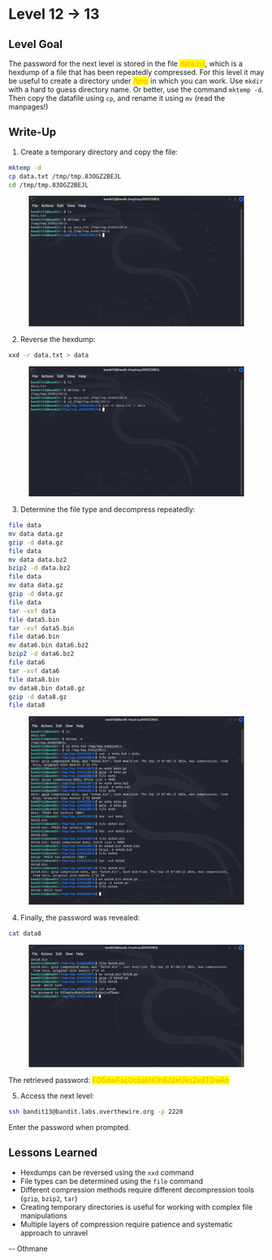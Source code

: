 # Level 12 → 13

## Level Goal

The password for the next level is stored in the file <mark style="color:orange;">data.txt</mark>, which is a hexdump of a file that has been repeatedly compressed. For this level it may be useful to create a directory under <mark style="color:orange;">/tmp</mark> in which you can work. Use `mkdir` with a hard to guess directory name. Or better, use the command `mktemp -d`. Then copy the datafile using `cp`, and rename it using `mv` (read the manpages!)



## Write-Up

1. Create a temporary directory and copy the file:

```sh
mktemp -d
cp data.txt /tmp/tmp.83OGZ2BEJL
cd /tmp/tmp.83OGZ2BEJL
```

<figure><img src="../../../.gitbook/assets/image (1) (1) (1).png" alt="mktemp -d &#x26; cp data.txt /tmp/tmp.83OGZ2BEJL &#x26; cd /tmp/tmp.83OGZ2BEJL"><figcaption></figcaption></figure>

2. Reverse the hexdump:

```sh
xxd -r data.txt > data
```

<figure><img src="../../../.gitbook/assets/image (2) (1) (1).png" alt=""><figcaption></figcaption></figure>

3. Determine the file type and decompress repeatedly:

```sh
file data
mv data data.gz
gzip -d data.gz
file data
mv data data.bz2
bzip2 -d data.bz2
file data
mv data data.gz
gzip -d data.gz
file data
tar -xvf data
file data5.bin
tar -xvf data5.bin
file data6.bin
mv data6.bin data6.bz2
bzip2 -d data6.bz2
file data6
tar -xvf data6
file data8.bin
mv data8.bin data8.gz
gzip -d data8.gz
file data8
```

<figure><img src="../../../.gitbook/assets/image (3) (1) (1).png" alt="Determined the file type and decompressed repeatedly"><figcaption></figcaption></figure>

4. Finally, the password was revealed:

```sh
cat data8
```

<figure><img src="../../../.gitbook/assets/image (4) (1) (1).png" alt="cat data8"><figcaption></figcaption></figure>

The retrieved password: <mark style="color:orange;">FO5dwFsc0cbaIiH0h8J2eUks2vdTDwAn</mark>

5. Access the next level:

```sh
ssh bandit13@bandit.labs.overthewire.org -p 2220
```

Enter the password when prompted.



## Lessons Learned

* Hexdumps can be reversed using the `xxd` command
* File types can be determined using the `file` command
* Different compression methods require different decompression tools (`gzip`, `bzip2`, `tar`)
* Creating temporary directories is useful for working with complex file manipulations
* Multiple layers of compression require patience and systematic approach to unravel



\-- Othmane



